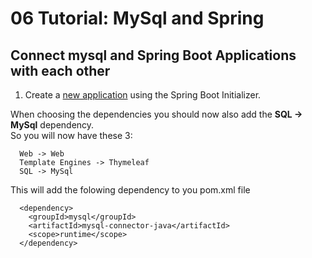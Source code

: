# 06 Tutorial: MySql and Spring
## Connect mysql and Spring Boot Applications with each other

1. Create a [new application](https://github.com/Dat17i/03_hello_spring/blob/master/README.md) using the Spring Boot Initializer.

When choosing the dependencies you should now also add the **SQL -> MySql** dependency.    
So you will now have these 3: 
````   
  Web -> Web
  Template Engines -> Thymeleaf
  SQL -> MySql
````    

This will add the folowing dependency to you pom.xml file

````   
  <dependency>
	<groupId>mysql</groupId>
	<artifactId>mysql-connector-java</artifactId>
	<scope>runtime</scope>
  </dependency>
````
